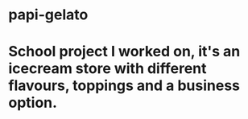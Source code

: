 # papi-gelato
# School project I worked on, it's an icecream store with different flavours, toppings and a business option.
